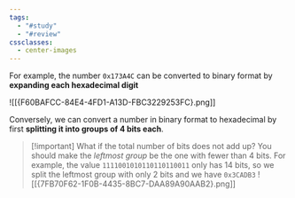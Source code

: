 ```yaml
---
tags:
  - "#study"
  - "#review"
cssclasses:
  - center-images
---
```

For example, the number `0x173A4C` can be converted to binary format by **expanding each hexadecimal digit**

![[{F60BAFCC-84E4-4FD1-A13D-FBC3229253FC}.png]]


Conversely, we can convert a number in binary format to hexadecimal by first **splitting it into groups of 4 bits each**.


> [!important] What if the total number of bits does not add up?
> You should make the *leftmost group* be the one with fewer than 4 bits. For example, the value `1111001010110110110011` only has 14 bits, so we split the leftmost group with only 2 bits and we have `0x3CADB3`
> ![[{7FB70F62-1F0B-4435-8BC7-DAA89A90AAB2}.png]]